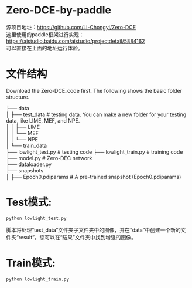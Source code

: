 # Zero-DCE-by-paddle

源项目地址：https://github.com/Li-Chongyi/Zero-DCE  
这里使用的paddle框架进行实现：  
https://aistudio.baidu.com/aistudio/projectdetail/5884162  
可以直接在上面的地址运行体验。

# 文件结构
Download the Zero-DCE_code first. The following shows the basic folder structure.

├── data  
│ ├── test_data # testing data. You can make a new folder for your testing data, like LIME, MEF, and NPE.  
│ │ ├── LIME  
│ │ └── MEF  
│ │ └── NPE  
│ └── train_data  
├── lowlight_test.py # testing code 
├── lowlight_train.py # training code  
├── model.py # Zero-DEC network  
├── dataloader.py  
├── snapshots  
│ ├── Epoch0.pdiparams # A pre-trained snapshot (Epoch0.pdiparams)  

# Test模式:
```
python lowlight_test.py
```
脚本将处理“test_data”文件夹子文件夹中的图像，并在“data”中创建一个新的文件夹“result”。您可以在“结果”文件夹中找到增强的图像。

# Train模式:
```
python lowlight_train.py
```
